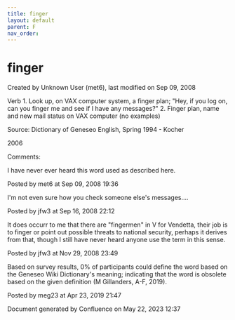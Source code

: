 ```yaml
---
title: finger
layout: default
parent: F
nav_order:
---
```


# finger

Created by  Unknown User (met6), last modified on Sep 09, 2008

Verb 1. Look up, on VAX computer system, a finger plan; &quot;Hey, if you log on, can you finger me and see if I have any messages?&quot; 2. Finger plan, name and new mail status on VAX computer (no examples)

Source: Dictionary of Geneseo English, Spring 1994 - Kocher

2006

Comments:

I have never ever heard this word used as described here.  

Posted by met6 at Sep 09, 2008 19:36

I'm not even sure how you check someone else's messages....

Posted by jfw3 at Sep 16, 2008 22:12

It does occurr to me that there are &quot;fingermen&quot; in V for Vendetta, their job is to finger or point out possible threats to national security, perhaps it derives from that, though I still have never heard anyone use the term in this sense.

Posted by jfw3 at Nov 29, 2008 23:49

Based on survey results, 0% of participants could define the word based on the Geneseo Wiki Dictionary's meaning; indicating that the word is obsolete based on the given definition (M Gillanders, A-F, 2019).

Posted by meg23 at Apr 23, 2019 21:47

Document generated by Confluence on May 22, 2023 12:37


